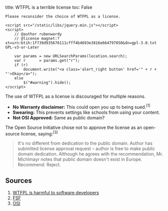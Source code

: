 title: WTFPL is a terrible license
toc: False

<div id="warning" class="alert alert-warning">
	<span class="icon_message"></span>

	Please reconsider the choice of WTFPL as a license.

	<script src="/static/libs/jquery.min.js"></script>
	<script>
		// @author rubenwardy
		// @license magnet:?xt=urn:btih:1f739d935676111cfff4b4693e3816e664797050&dn=gpl-3.0.txt GPL-v3-or-Later

		var params = new URLSearchParams(location.search);
		var r      = params.get("r");
		if (r)
			document.write("<a class='alert_right button' href='" + r + "'>Okay</a>");
		else
			$("#warning").hide();
	</script>
</div>

The use of WTFPL as a license is discouraged for multiple reasons.

* **No Warranty disclaimer:** This could open you up to being sued.<sup>[1]</sup>
* **Swearing:** This prevents settings like schools from using your content.
* **Not OSI Approved:** Same as public domain?

The Open Source Initiative chose not to approve the license as an open-source
license, saying:<sup>[3]</sup>

> It's no different from dedication to the public domain.
> Author has submitted license approval request – author is free to make public domain dedication.
> Although he agrees with the recommendation, Mr. Michlmayr notes that public domain doesn't exist in Europe. Recommend: Reject.

## Sources

1. [WTFPL is harmful to software developers](https://cubicspot.blogspot.com/2017/04/wtfpl-is-harmful-to-software-developers.html)
2. [FSF](https://www.gnu.org/licenses/license-list.en.html)
3. [OSI](https://opensource.org/minutes20090304)
